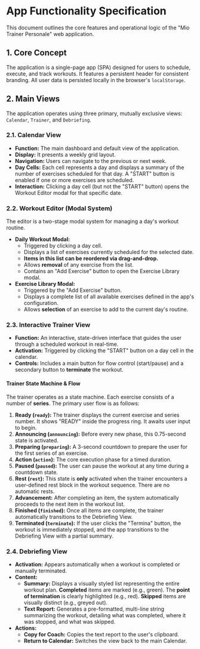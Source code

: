 # App Functionality Specification

This document outlines the core features and operational logic of the "Mio Trainer Personale" web application.

## 1. Core Concept

The application is a single-page app (SPA) designed for users to schedule, execute, and track workouts. It features a persistent header for consistent branding. All user data is persisted locally in the browser's `localStorage`.

## 2. Main Views

The application operates using three primary, mutually exclusive views: `Calendar`, `Trainer`, and `Debriefing`.

### 2.1. Calendar View
- **Function:** The main dashboard and default view of the application.
- **Display:** It presents a weekly grid layout.
- **Navigation:** Users can navigate to the previous or next week.
- **Day Cells:** Each cell represents a day and displays a summary of the number of exercises scheduled for that day. A "START" button is enabled if one or more exercises are scheduled.
- **Interaction:** Clicking a day cell (but not the "START" button) opens the Workout Editor modal for that specific date.

### 2.2. Workout Editor (Modal System)
The editor is a two-stage modal system for managing a day's workout routine.
- **Daily Workout Modal:**
    - Triggered by clicking a day cell.
    - Displays a list of exercises currently scheduled for the selected date.
    - **Items in this list can be reordered via drag-and-drop.**
    - Allows **removal** of any exercise from the list.
    - Contains an "Add Exercise" button to open the Exercise Library modal.
- **Exercise Library Modal:**
    - Triggered by the "Add Exercise" button.
    - Displays a complete list of all available exercises defined in the app's configuration.
    - Allows **selection** of an exercise to add to the current day's routine.

### 2.3. Interactive Trainer View
- **Function:** An interactive, state-driven interface that guides the user through a scheduled workout in real-time.
- **Activation:** Triggered by clicking the "START" button on a day cell in the calendar.
- **Controls:** Includes a main button for flow control (start/pause) and a secondary button to **terminate** the workout.

#### Trainer State Machine & Flow
The trainer operates as a state machine. Each exercise consists of a number of **series**. The primary user flow is as follows:

1.  **Ready (`ready`):** The trainer displays the current exercise and series number. It shows "READY" inside the progress ring. It awaits user input to begin.
2.  **Announcing (`announcing`):** Before every new phase, this 0.75-second state is activated.
3.  **Preparing (`preparing`):** A 3-second countdown to prepare the user for the first series of an exercise.
4.  **Action (`action`):** The core execution phase for a timed duration.
5.  **Paused (`paused`):** The user can pause the workout at any time during a countdown state.
6.  **Rest (`rest`):** This state is **only** activated when the trainer encounters a user-defined rest block in the workout sequence. There are no automatic rests.
7.  **Advancement:** After completing an item, the system automatically proceeds to the next item in the workout list.
8.  **Finished (`finished`):** Once all items are complete, the trainer automatically transitions to the Debriefing View.
9.  **Terminated (`terminate`):** If the user clicks the "Termina" button, the workout is immediately stopped, and the app transitions to the Debriefing View with a partial summary.

### 2.4. Debriefing View
- **Activation:** Appears automatically when a workout is completed or manually terminated.
- **Content:**
    - **Summary:** Displays a visually styled list representing the entire workout plan. **Completed** items are marked (e.g., green). The **point of termination** is clearly highlighted (e.g., red). **Skipped** items are visually distinct (e.g., greyed out).
    - **Text Report:** Generates a pre-formatted, multi-line string summarizing the workout, detailing what was completed, where it was stopped, and what was skipped.
- **Actions:**
    - **Copy for Coach:** Copies the text report to the user's clipboard.
    - **Return to Calendar:** Switches the view back to the main Calendar.
